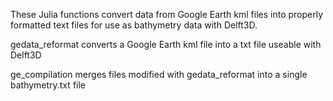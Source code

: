 These Julia functions convert data from Google Earth kml files into properly formatted text files for use as bathymetry data with Delft3D. 

gedata_reformat converts a Google Earth kml file into a txt file useable with Delft3D

ge_compilation merges files modified with gedata_reformat into a single bathymetry.txt file


